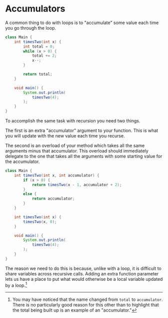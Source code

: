 # Accumulators

A common thing to do with loops is to "accumulate"
some value each time you go through the loop.

```java
class Main {
    int timesTwo(int x) {
        int total = 0;
        while (x > 0) {
            total += 2;
            x--;
        }

        return total;
    }

    void main() {
        System.out.println(
            timesTwo(4);
        );
    }
}
```

To accomplish the same task with recursion you need two things.

The first is an extra "accumulator" argument to your function.
This is what you will update with the new value each time
you recurse.

The second is an overload of your method which takes all the
same arguments minus that accumulator. This overload should
immediately delegate to the one that takes all the arguments
with some starting value for the accumulator.

```java
class Main {
    int timesTwo(int x, int accumulator) {
        if (x > 0) {
            return timesTwo(x - 1, accumulator + 2);
        }
        else {
            return accumulator;
        }
    }

    int timesTwo(int x) {
        timesTwo(x, 0);
    }

    void main() {
        System.out.println(
            timesTwo(4);
        );
    }
}
```

The reason we need to do this is because, unlike with a loop, it is difficult to share variables
across recursive calls. Adding an extra function parameter lets us have a place
to put what would otherwise be a local variable updated by a loop.[^naming]

[^naming]: You may have noticed that the name changed from `total` to `accumulator`. There
is no particularly good reason for this other than to highlight that the total being built
up is an example of an "accumulator."